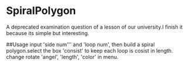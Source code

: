 # SpiralPolygon
A  deprecated examination question of a lesson of our university.I finish it because its simple but interesting.

##Usage
input 'side num''' and 'loop num', then build a spiral polygon.select the box 'consist' to keep each loop is cosist in length.
change rotate 'angel', 'length', 'color' in menu.
